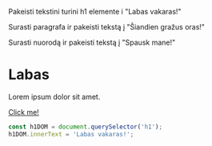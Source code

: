 Pakeisti tekstini turini h1 elemente i "Labas vakaras!"

Surasti paragrafa ir pakeisti tekstą į "Šiandien gražus oras!"

Surasti nuorodą ir pakeisti tekstą į "Spausk mane!"

<h1>Labas</h1>
<p>Lorem ipsum dolor sit amet.</p>
<a href="#">Click me!</a>

``` js
const h1DOM = document.querySelector('h1');
h1DOM.innerText = 'Labas vakaras!';
```